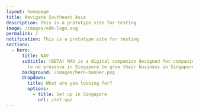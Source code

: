 ```yaml
---
layout: homepage
title: Navigate Southeast Asia
description: This is a prototype site for testing
image: /images/edb-logo.svg
permalink: /
notification: This is a prototype site for testing
sections:
  - hero:
      title: NAV
      subtitle: (BETA) NAV is a digital companion designed for companies with little
        to no presence in Singapore to grow their business in Singapore. ***
      background: /images/hero-banner.png
      dropdown:
        title: What are you looking for?
        options:
          - title: Set up in Singapore
            url: /set-up/
---
```

